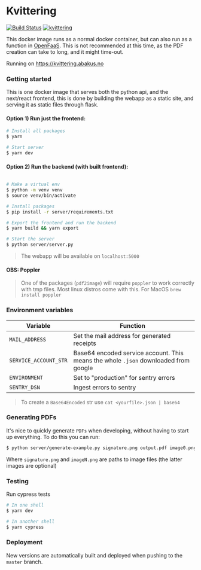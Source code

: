 # Kvittering

[![Build Status](https://ci.webkom.dev/api/badges/webkom/kvittering/status.svg?ref=refs/heads/master)](https://ci.webkom.dev/webkom/kvittering)
[![kvittering](https://img.shields.io/endpoint?url=https://dashboard.cypress.io/badge/simple/jitps9/master&style=flat&logo=cypress)](https://dashboard.cypress.io/projects/jitps9/runs)

This docker image runs as a normal docker container, but can also run as a function in [OpenFaaS](https://www.openfaas.com/). This is not recommended at this time, as the PDF creation can take to long, and it might time-out.

Running on https://kvittering.abakus.no

### Getting started

This is one docker image that serves both the python api, and the next/react frontend, this is done by building the webapp as a static site, and serving it as static files through flask.

#### Option 1) Run just the frontend:

```sh
# Install all packages
$ yarn

# Start server
$ yarn dev
```

#### Option 2) Run the backend (with built frontend):

```sh

# Make a virtual env
$ python -m venv venv
$ source venv/bin/activate

# Install packages
$ pip install -r server/requirements.txt

# Export the frontend and run the backend
$ yarn build && yarn export

# Start the server
$ python server/server.py

```

> The webapp will be available on `localhost:5000`

#### OBS: Poppler

> One of the packages (`pdf2image`) will require `poppler` to work correctly with tmp files. Most linux distros come with this. For MacOS `brew install poppler`

### Environment variables

| Variable              | Function                                                                            |
| --------------------- | ----------------------------------------------------------------------------------- |
| `MAIL_ADDRESS`        | Set the mail address for generated receipts                                         |
| `SERVICE_ACCOUNT_STR` | Base64 encoded service account. This means the whole `.json` downloaded from google |
| `ENVIRONMENT`         | Set to "production" for sentry errors                                               |
| `SENTRY_DSN`          | Ingest errors to sentry                                                             |

> To create a `Base64Encoded` str use `cat <yourfile>.json | base64`

### Generating PDFs

It's nice to quickly generate `PDFs` when developing, without having to start up everything. To do this you can run:

```sh
$ python server/generate-example.py signature.png output.pdf image0.png image1.png ...

```

Where `signature.png` and `imageN.png` are paths to image files (the latter images are optional)

### Testing

Run cypress tests

```sh
# In one shell
$ yarn dev

# In another shell
$ yarn cypress
```

### Deployment

New versions are automatically built and deployed when pushing to the `master` branch.

